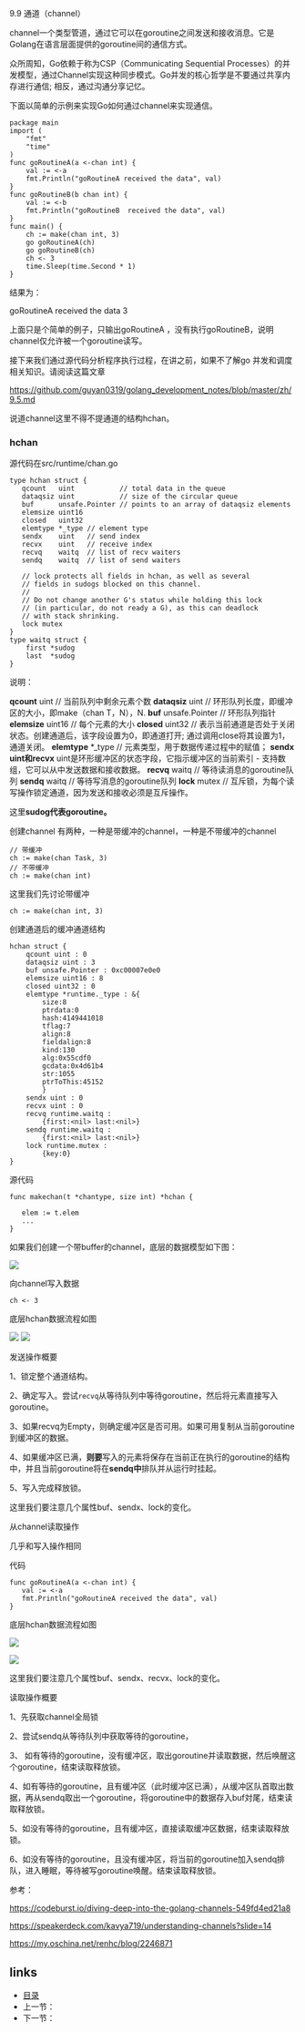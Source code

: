 9.9 通道（channel）

channel一个类型管道，通过它可以在goroutine之间发送和接收消息。它是Golang在语言层面提供的goroutine间的通信方式。

众所周知，Go依赖于称为CSP（Communicating Sequential Processes）的并发模型，通过Channel实现这种同步模式。Go并发的核心哲学是不要通过共享内存进行通信; 相反，通过沟通分享记忆。

下面以简单的示例来实现Go如何通过channel来实现通信。

```
package main
import (
	"fmt"
	"time"
)
func goRoutineA(a <-chan int) {
	val := <-a
	fmt.Println("goRoutineA received the data", val)
}
func goRoutineB(b chan int) {
	val := <-b
	fmt.Println("goRoutineB  received the data", val)
}
func main() {
	ch := make(chan int, 3)
	go goRoutineA(ch)
	go goRoutineB(ch)
	ch <- 3
	time.Sleep(time.Second * 1)
}

```

结果为：

goRoutineA received the data 3

上面只是个简单的例子，只输出goRoutineA ，没有执行goRoutineB，说明channel仅允许被一个goroutine读写。

接下来我们通过源代码分析程序执行过程，在讲之前，如果不了解go 并发和调度相关知识。请阅读这篇文章

https://github.com/guyan0319/golang_development_notes/blob/master/zh/9.5.md

说道channel这里不得不提通道的结构hchan。

### hchan

源代码在src/runtime/chan.go

```
type hchan struct {
   qcount   uint           // total data in the queue
   dataqsiz uint           // size of the circular queue
   buf      unsafe.Pointer // points to an array of dataqsiz elements
   elemsize uint16
   closed   uint32
   elemtype *_type // element type
   sendx    uint   // send index
   recvx    uint   // receive index
   recvq    waitq  // list of recv waiters
   sendq    waitq  // list of send waiters

   // lock protects all fields in hchan, as well as several
   // fields in sudogs blocked on this channel.
   //
   // Do not change another G's status while holding this lock
   // (in particular, do not ready a G), as this can deadlock
   // with stack shrinking.
   lock mutex
}
type waitq struct {
	first *sudog
	last  *sudog
}
```

说明：

**qcount**   uint           // 当前队列中剩余元素个数
**dataqsiz** uint           // 环形队列长度，即缓冲区的大小，即make（chan T，N），N.
**buf**      unsafe.Pointer // 环形队列指针
**elemsize** uint16         // 每个元素的大小
**closed**   uint32	        // 表示当前通道是否处于关闭状态。创建通道后，该字段设置为0，即通道打开; 通过调用close将其设置为1，通道关闭。
**elemtype** *_type         // 元素类型，用于数据传递过程中的赋值；
**sendx **uint和**recvx** uint是环形缓冲区的状态字段，它指示缓冲区的当前索引 - 支持数组，它可以从中发送数据和接收数据。
**recvq**    waitq          // 等待读消息的goroutine队列
**sendq**    waitq          // 等待写消息的goroutine队列
**lock** mutex              // 互斥锁，为每个读写操作锁定通道，因为发送和接收必须是互斥操作。

这里**sudog代表goroutine。**

创建channel 有两种，一种是带缓冲的channel，一种是不带缓冲的channel

```
// 带缓冲
ch := make(chan Task, 3)
// 不带缓冲
ch := make(chan int)

```

这里我们先讨论带缓冲

```
ch := make(chan int, 3)
```

创建通道后的缓冲通道结构

```
hchan struct {
	qcount uint : 0 
	dataqsiz uint : 3 
	buf unsafe.Pointer : 0xc00007e0e0 
	elemsize uint16 : 8 
	closed uint32 : 0 
	elemtype *runtime._type : &{
		size:8 
		ptrdata:0 
		hash:4149441018 
		tflag:7 
		align:8 
		fieldalign:8 
		kind:130 
		alg:0x55cdf0 
		gcdata:0x4d61b4 
		str:1055 
		ptrToThis:45152
		}
	sendx uint : 0 
	recvx uint : 0 
	recvq runtime.waitq : 
		{first:<nil> last:<nil>}
	sendq runtime.waitq : 
		{first:<nil> last:<nil>}
	lock runtime.mutex : 
		{key:0}
}
```

源代码

```
func makechan(t *chantype, size int) *hchan {

   elem := t.elem
   ...
}
```

如果我们创建一个带buffer的channel，底层的数据模型如下图：

![](https://github.com/guyan0319/golang_development_notes/blob/master/images/9.9.3.png?raw=true)

向channel写入数据

```
ch <- 3
```

底层hchan数据流程如图

![](https://github.com/guyan0319/golang_development_notes/blob/master/images/9.9.5.png?raw=true)
![](https://github.com/guyan0319/golang_development_notes/blob/master/images/9.9.6.png?raw=true)

发送操作概要

1、锁定整个通道结构。

2、确定写入。尝试`recvq`从等待队列中等待goroutine，然后将元素直接写入goroutine。

3、如果recvq为Empty，则确定缓冲区是否可用。如果可用复制从当前goroutine到缓冲区的数据。

4、如果缓冲区已满，**则要**写入的元素将保存在当前正在执行的goroutine的结构中，并且当前goroutine将在**sendq中**排队并从运行时挂起。

5、写入完成释放锁。

这里我们要注意几个属性buf、sendx、lock的变化。

从channel读取操作

几乎和写入操作相同

代码

```
func goRoutineA(a <-chan int) {
   val := <-a
   fmt.Println("goRoutineA received the data", val)
}
```

底层hchan数据流程如图

![](https://github.com/guyan0319/golang_development_notes/blob/master/images/9.9.7.png?raw=true)

![](https://github.com/guyan0319/golang_development_notes/blob/master/images/9.9.8.png?raw=true)

这里我们要注意几个属性buf、sendx、recvx、lock的变化。

读取操作概要

1、先获取channel全局锁

2、尝试sendq从等待队列中获取等待的goroutine，

3、 如有等待的goroutine，没有缓冲区，取出goroutine并读取数据，然后唤醒这个goroutine，结束读取释放锁。

4、如有等待的goroutine，且有缓冲区（此时缓冲区已满），从缓冲区队首取出数据，再从sendq取出一个goroutine，将goroutine中的数据存入buf対尾，结束读取释放锁。

5、如没有等待的goroutine，且有缓冲区，直接读取缓冲区数据，结束读取释放锁。

6、如没有等待的goroutine，且没有缓冲区，将当前的goroutine加入sendq排队，进入睡眠，等待被写goroutine唤醒。结束读取释放锁。



参考：

https://codeburst.io/diving-deep-into-the-golang-channels-549fd4ed21a8

https://speakerdeck.com/kavya719/understanding-channels?slide=14

https://my.oschina.net/renhc/blog/2246871

## links

- [目录](https://github.com/guyan0319/golang_development_notes/blob/master/zh/preface.md)
- 上一节：
- 下一节：

